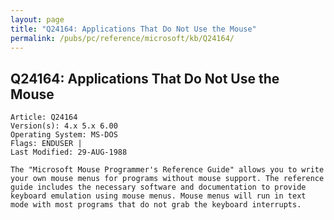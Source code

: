 ```yaml
---
layout: page
title: "Q24164: Applications That Do Not Use the Mouse"
permalink: /pubs/pc/reference/microsoft/kb/Q24164/
---
```


## Q24164: Applications That Do Not Use the Mouse

	Article: Q24164
	Version(s): 4.x 5.x 6.00
	Operating System: MS-DOS
	Flags: ENDUSER |
	Last Modified: 29-AUG-1988
	
	The "Microsoft Mouse Programmer's Reference Guide" allows you to write
	your own mouse menus for programs without mouse support. The reference
	guide includes the necessary software and documentation to provide
	keyboard emulation using mouse menus. Mouse menus will run in text
	mode with most programs that do not grab the keyboard interrupts.
